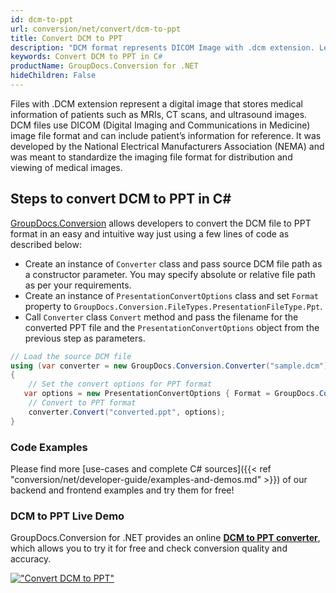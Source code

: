 ```yaml
---
id: dcm-to-ppt
url: conversion/net/convert/dcm-to-ppt
title: Convert DCM to PPT
description: "DCM format represents DICOM Image with .dcm extension. Learn how to convert DCM to PPT file programmatically in C# language using GroupDocs.Conversion for .NET library."
keywords: Convert DCM to PPT in C#
productName: GroupDocs.Conversion for .NET
hideChildren: False
---
```


Files with .DCM extension represent a digital image that stores medical information of patients such as MRIs, CT scans, and ultrasound images. DCM files use DICOM (Digital Imaging and Communications in Medicine) image file format and can include patient’s information for reference. It was developed by the National Electrical Manufacturers Association (NEMA) and was meant to standardize the imaging file format for distribution and viewing of medical images.

## Steps to convert DCM to PPT in C#

[GroupDocs.Conversion](https://products.groupdocs.com/conversion/net) allows developers to convert the DCM file to PPT format in an easy and intuitive way just using a few lines of code as described below:

* Create an instance of `Converter` class and pass source DCM file path as a constructor parameter. You may specify absolute or relative file path as per your requirements. 
* Create an instance of `PresentationConvertOptions` class and set `Format` property to `GroupDocs.Conversion.FileTypes.PresentationFileType.Ppt`.
* Call `Converter` class `Convert` method and pass the filename for the converted PPT file and the `PresentationConvertOptions` object from the previous step as parameters.

```csharp
// Load the source DCM file
using (var converter = new GroupDocs.Conversion.Converter("sample.dcm"))
{
    // Set the convert options for PPT format
   var options = new PresentationConvertOptions { Format = GroupDocs.Conversion.FileTypes.PresentationFileType.Ppt };
    // Convert to PPT format
    converter.Convert("converted.ppt", options);
}
```

### Code Examples

Please find more [use-cases and complete C# sources]({{< ref "conversion/net/developer-guide/examples-and-demos.md" >}}) of our backend and frontend examples and try them for free!

### DCM to PPT Live Demo

GroupDocs.Conversion for .NET provides an online [**DCM to PPT converter**](https://products.groupdocs.app/conversion/dcm-to-ppt), which allows you to try it for free and check conversion quality and accuracy.

[!["Convert DCM to PPT"](conversion/net/images/convert-to-ppt/convert-dcm-to-ppt.png)](https://products.groupdocs.app/conversion/dcm-to-ppt)